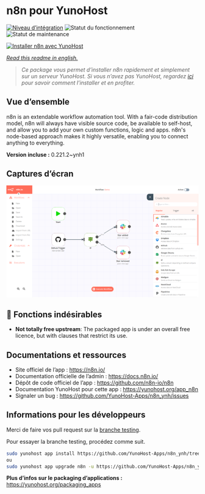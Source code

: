 <!--
N.B.: This README was automatically generated by https://github.com/YunoHost/apps/tree/master/tools/README-generator
It shall NOT be edited by hand.
-->

# n8n pour YunoHost

[![Niveau d’intégration](https://dash.yunohost.org/integration/n8n.svg)](https://dash.yunohost.org/appci/app/n8n) ![Statut du fonctionnement](https://ci-apps.yunohost.org/ci/badges/n8n.status.svg) ![Statut de maintenance](https://ci-apps.yunohost.org/ci/badges/n8n.maintain.svg)

[![Installer n8n avec YunoHost](https://install-app.yunohost.org/install-with-yunohost.svg)](https://install-app.yunohost.org/?app=n8n)

*[Read this readme in english.](./README.md)*

> *Ce package vous permet d’installer n8n rapidement et simplement sur un serveur YunoHost.
Si vous n’avez pas YunoHost, regardez [ici](https://yunohost.org/#/install) pour savoir comment l’installer et en profiter.*

## Vue d’ensemble

n8n is an extendable workflow automation tool. With a fair-code distribution model, n8n will always have visible source code, be available to self-host, and allow you to add your own custom functions, logic and apps. n8n's node-based approach makes it highly versatile, enabling you to connect anything to everything.

**Version incluse :** 0.221.2~ynh1

## Captures d’écran

![Capture d’écran de n8n](./doc/screenshots/n8n-screenshot.png)

## :red_circle: Fonctions indésirables

- **Not totally free upstream**: The packaged app is under an overall free licence, but with clauses that restrict its use.

## Documentations et ressources

* Site officiel de l’app : <https://n8n.io/>
* Documentation officielle de l’admin : <https://docs.n8n.io/>
* Dépôt de code officiel de l’app : <https://github.com/n8n-io/n8n>
* Documentation YunoHost pour cette app : <https://yunohost.org/app_n8n>
* Signaler un bug : <https://github.com/YunoHost-Apps/n8n_ynh/issues>

## Informations pour les développeurs

Merci de faire vos pull request sur la [branche testing](https://github.com/YunoHost-Apps/n8n_ynh/tree/testing).

Pour essayer la branche testing, procédez comme suit.

``` bash
sudo yunohost app install https://github.com/YunoHost-Apps/n8n_ynh/tree/testing --debug
ou
sudo yunohost app upgrade n8n -u https://github.com/YunoHost-Apps/n8n_ynh/tree/testing --debug
```

**Plus d’infos sur le packaging d’applications :** <https://yunohost.org/packaging_apps>